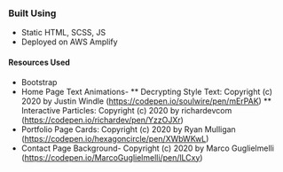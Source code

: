 ### Built Using
* Static HTML, SCSS, JS
* Deployed on AWS Amplify
#### Resources Used
* Bootstrap
* Home Page Text Animations- 
** Decrypting Style Text: Copyright (c) 2020 by Justin Windle (https://codepen.io/soulwire/pen/mErPAK)
** Interactive Particles: Copyright (c) 2020 by richardevcom (https://codepen.io/richardev/pen/YzzOJXr)
* Portfolio Page Cards: Copyright (c) 2020 by Ryan Mulligan (https://codepen.io/hexagoncircle/pen/XWbWKwL)
* Contact Page Background- Copyright (c) 2020 by Marco Guglielmelli (https://codepen.io/MarcoGuglielmelli/pen/lLCxy)
